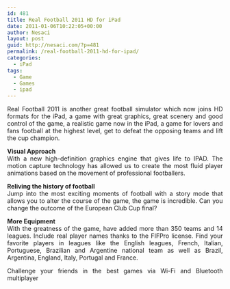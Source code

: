```yaml
---
id: 481
title: Real Football 2011 HD for iPad
date: 2011-01-06T10:22:05+00:00
author: Nesaci
layout: post
guid: http://nesaci.com/?p=481
permalink: /real-football-2011-hd-for-ipad/
categories:
  - iPad
tags:
  - Game
  - Games
  - ipad
---
```

<p style="text-align: justify;">
  Real Football 2011 is another great football simulator which now joins HD formats for the iPad, a game with great graphics, great scenery and good control of the game, a realistic game now in the iPad, a game for lovers and fans football at the highest level, get to defeat the opposing teams and lift the cup champion.
</p>

<p style="text-align: justify;">
  <strong>Visual Approach</strong><br /> With a new high-definition graphics engine that gives life to IPAD. The motion capture technology has allowed us to create the most fluid player animations based on the movement of professional footballers.
</p>

<p style="text-align: justify;">
  <strong>Reliving the history of football</strong><br /> Jump into the most exciting moments of football with a story mode that allows you to alter the course of the game, the game is incredible. Can you change the outcome of the European Club Cup final?
</p>

<p style="text-align: justify;">
  <strong>More Equipment</strong><br /> With the greatness of the game, have added more than 350 teams and 14 leagues. Include real player names thanks to the FIFPro license. Find your favorite players in leagues like the English leagues, French, Italian, Portuguese, Brazilian and Argentine national team as well as Brazil, Argentina, England, Italy, Portugal and France.
</p>

<p style="text-align: justify;">
  Challenge your friends in the best games via Wi-Fi and Bluetooth multiplayer
</p>